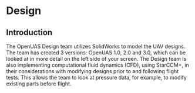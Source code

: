 # Design
<!-- last updated: 4/2/24 -->

## Introduction
The OpenUAS Design team utilizes SolidWorks to model the UAV designs. The team has created 3 versions: OpenUAS 1.0, 2.0 and 3.0, which can be looked at in more detail on the left side of your screen. The Design team is also implementing computational fluid dynamics (CFD), using StarCCM+, in their considerations with modifying designs prior to and following flight tests. This allows the team to look at pressure data, for example, to modify existing parts before flight.
